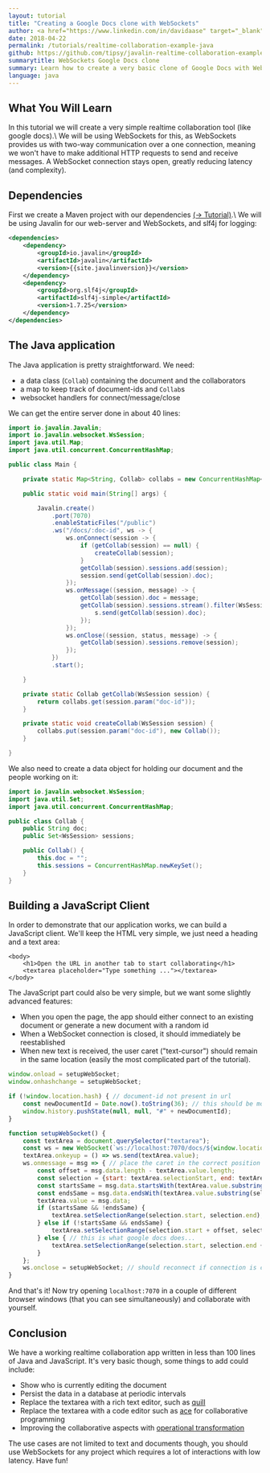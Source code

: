 ```yaml
---
layout: tutorial
title: "Creating a Google Docs clone with WebSockets"
author: <a href="https://www.linkedin.com/in/davidaase" target="_blank">David Åse</a>
date: 2018-04-22
permalink: /tutorials/realtime-collaboration-example-java
github: https://github.com/tipsy/javalin-realtime-collaboration-example
summarytitle: WebSockets Google Docs clone
summary: Learn how to create a very basic clone of Google Docs with WebSockets in Java
language: java
---
```


## What You Will Learn
In this tutorial we will create a very simple realtime collaboration tool (like google docs).\\
We will be using WebSockets for this, as WebSockets provides us with two-way
communication over a one connection, meaning we won't have to
make additional HTTP requests to send and receive messages.
A WebSocket connection stays open, greatly reducing latency (and complexity).

## Dependencies

First we create a Maven project with our dependencies [(→ Tutorial)](/tutorials/maven-setup).\\
We will be using Javalin for our web-server and WebSockets, and slf4j for logging:

```xml
<dependencies>
    <dependency>
        <groupId>io.javalin</groupId>
        <artifactId>javalin</artifactId>
        <version>{{site.javalinversion}}</version>
    </dependency>
    <dependency>
        <groupId>org.slf4j</groupId>
        <artifactId>slf4j-simple</artifactId>
        <version>1.7.25</version>
    </dependency>
</dependencies>
```

## The Java application
The Java application is pretty straightforward.
We need:
* a data class (`Collab`) containing the document and the collaborators
* a map to keep track of document-ids and `Collab`s
 * websocket handlers for connect/message/close

We can get the entire server done in about 40 lines:

```java
import io.javalin.Javalin;
import io.javalin.websocket.WsSession;
import java.util.Map;
import java.util.concurrent.ConcurrentHashMap;

public class Main {

    private static Map<String, Collab> collabs = new ConcurrentHashMap<>();

    public static void main(String[] args) {

        Javalin.create()
            .port(7070)
            .enableStaticFiles("/public")
            .ws("/docs/:doc-id", ws -> {
                ws.onConnect(session -> {
                    if (getCollab(session) == null) {
                        createCollab(session);
                    }
                    getCollab(session).sessions.add(session);
                    session.send(getCollab(session).doc);
                });
                ws.onMessage((session, message) -> {
                    getCollab(session).doc = message;
                    getCollab(session).sessions.stream().filter(WsSession::isOpen).forEach(s -> {
                        s.send(getCollab(session).doc);
                    });
                });
                ws.onClose((session, status, message) -> {
                    getCollab(session).sessions.remove(session);
                });
            })
            .start();

    }

    private static Collab getCollab(WsSession session) {
        return collabs.get(session.param("doc-id"));
    }

    private static void createCollab(WsSession session) {
        collabs.put(session.param("doc-id"), new Collab());
    }

}
```

We also need to create a data object for holding our document and the people working on it:
```java
import io.javalin.websocket.WsSession;
import java.util.Set;
import java.util.concurrent.ConcurrentHashMap;

public class Collab {
    public String doc;
    public Set<WsSession> sessions;

    public Collab() {
        this.doc = "";
        this.sessions = ConcurrentHashMap.newKeySet();
    }
}
```

## Building a JavaScript Client
In order to demonstrate that our application works, we can build a JavaScript client.
We'll keep the HTML very simple, we just need a heading and a text area:

```markup
<body>
    <h1>Open the URL in another tab to start collaborating</h1>
    <textarea placeholder="Type something ..."></textarea>
</body>
```

The JavaScript part could also be very simple, but we want some slightly advanced features:

* When you open the page, the app should either connect to an existing document or generate a new document with a random id
* When a WebSocket connection is closed, it should immediately be reestablished
* When new text is received, the user caret ("text-cursor") should remain in the same location (easily the most complicated part of the tutorial).

```javascript
window.onload = setupWebSocket;
window.onhashchange = setupWebSocket;

if (!window.location.hash) { // document-id not present in url
    const newDocumentId = Date.now().toString(36); // this should be more random
    window.history.pushState(null, null, "#" + newDocumentId);
}

function setupWebSocket() {
    const textArea = document.querySelector("textarea");
    const ws = new WebSocket(`ws://localhost:7070/docs/${window.location.hash.substr(1)}`);
    textArea.onkeyup = () => ws.send(textArea.value);
    ws.onmessage = msg => { // place the caret in the correct position
        const offset = msg.data.length - textArea.value.length;
        const selection = {start: textArea.selectionStart, end: textArea.selectionEnd};
        const startsSame = msg.data.startsWith(textArea.value.substring(0, selection.end));
        const endsSame = msg.data.endsWith(textArea.value.substring(selection.start));
        textArea.value = msg.data;
        if (startsSame && !endsSame) {
            textArea.setSelectionRange(selection.start, selection.end);
        } else if (!startsSame && endsSame) {
            textArea.setSelectionRange(selection.start + offset, selection.end + offset);
        } else { // this is what google docs does...
            textArea.setSelectionRange(selection.start, selection.end + offset);
        }
    };
    ws.onclose = setupWebSocket; // should reconnect if connection is closed
}
```

And that's it! Now try opening `localhost:7070` in a couple of different
browser windows (that you can see simultaneously) and collaborate with yourself.

## Conclusion
We have a working realtime collaboration app written in less than 100 lines of Java and JavaScript.
It's very basic though, some things to add could include:

* Show who is currently editing the document
* Persist the data in a database at periodic intervals
* Replace the textarea with a rich text editor, such as [quill](https://quilljs.com)
* Replace the textarea with a code editor such as [ace](https://ace.c9.io/) for collaborative programming
* Improving the collaborative aspects with [operational transformation](https://en.wikipedia.org/wiki/Operational_transformation)

The use cases are not limited to text and documents though, you should use WebSockets
for any project which requires a lot of interactions with low latency. Have fun!

